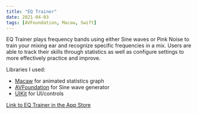 ```yaml
---
title: "EQ Trainer"
date: 2021-04-03
tags: [AVFoundation, Macaw, Swift]
---
```


EQ Trainer plays frequency bands using either Sine waves or Pink Noise to train your mixing ear and recognize specific frequencies in a mix. Users are able to track their skills through statistics as well as configure settings to more effectively practice and improve.

Libraries I used:
- [Macaw](https://github.com/exyte/Macaw) for animated statistics graph
- [AVFoundation](https://developer.apple.com/documentation/avfoundation) for Sine wave generator
- [UIKit](https://developer.apple.com/documentation/uikit) for UI/controls

[Link to EQ Trainer in the App Store](https://apps.apple.com/us/app/eq-trainer/id1472810579)

